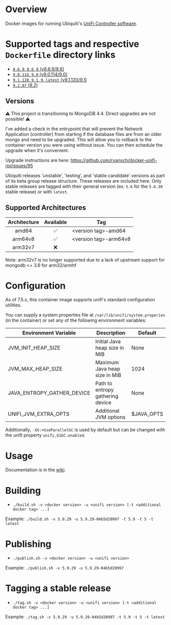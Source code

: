 # Overview

Docker images for running Ubiquiti's [UniFi Controller software](https://www.ubnt.com/download/unifi/).

# Supported tags and respective `Dockerfile` directory links

- [`8.6.9`, `8.6`, `8` (v8.6.9/8.6)](https://github.com/ryansch/docker-unifi-rpi/tree/v8.6.9/8.6)
- [`9.0.114`, `9.0` (v9.0.114/9.0)](https://github.com/ryansch/docker-unifi-rpi/tree/v9.0.114/9.0)
- [`9.1.120`, `9.1`, `9`, `latest` (v9.1.120/9.1)](https://github.com/ryansch/docker-unifi-rpi/tree/v9.1.120/9.1)
- [`9.2.87` (*9.2*)](https://github.com/ryansch/docker-unifi-rpi/blob/main/9.2)

## Versions

⚠️  This project is transitioning to MongoDB 4.4. Direct upgrades are not possible! ⚠️

I've added a check in the entrypoint that will prevent the Network Application (controller) from starting if
the database files are from an older mongo and need to be upgraded. This will allow you to rollback to the container version you were using without issue. You can then schedule the upgrade when it's convenient.

Upgrade instructions are here: <https://github.com/ryansch/docker-unifi-rpi/issues/95>

Ubiquiti releases 'unstable', 'testing', and 'stable candidate' versions as part of its beta group release structure.  These releases are included here.  Only stable releases are tagged with their general version (ex: `5.6` for the `5.6.30` stable release) or with `latest`.

## Supported Architectures

| Architecture | Available | Tag |
| :----: | :----: | ---- |
| amd64 | ✅ | \<version tag\>-amd64 |
| arm64v8 | ✅ | \<version tag\>-arm64v8 |
| arm32v7 | ❌ | |

Note: arm32v7 is no longer supported due to a lack of upstream support for mongodb <= 3.6 for arm32/armhf

# Configuration

As of 7.5.x, this container image supports unifi's standard configuration utilities.

You can supply a system.properties file at `/var/lib/unifi/system.properies` (in the container) or set any of the following environment variables:

| Environment Variable | Description | Default |
| --- | --- | --- |
| JVM_INIT_HEAP_SIZE | Initial Java heap size in MiB | None |
| JVM_MAX_HEAP_SIZE | Maximum Java heap size in MiB | 1024 |
| JAVA_ENTROPY_GATHER_DEVICE | Path to entropy gathering device | None |
| UNIFI_JVM_EXTRA_OPTS | Additional JVM options | $JAVA_OPTS |

Additionally, `-XX:+UseParallelGC` is used by default but can be changed with the unifi property `unifi.G1GC.enabled`.

# Usage

Documentation is in the [wiki](https://github.com/ryansch/docker-unifi-rpi/wiki).

# Building

- `./build.sh -v <docker version> -u <unifi version> [-t <additional docker tag> ...]`

Example: `./build.sh -v 5.9.29 -u 5.9.29-04b5d20997 -t 5.9 -t 5 -t latest`

# Publishing

- `./publish.sh -v <docker version> -u <unifi version>`

Example: `./publish.sh -v 5.9.29 -u 5.9.29-04b5d20997`

# Tagging a stable release

- `./tag.sh -v <docker version> -u <unifi version> [-t <additional docker tag> ...]`

Example: `./tag.sh -v 5.9.29 -u 5.9.29-04b5d20997 -t 5.9 -t 5 -t latest`
